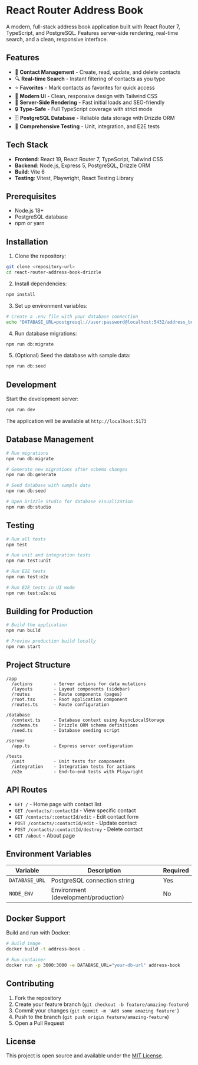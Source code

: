 # React Router Address Book

A modern, full-stack address book application built with React Router 7, TypeScript, and PostgreSQL. Features server-side rendering, real-time search, and a clean, responsive interface.

## Features

- 📇 **Contact Management** - Create, read, update, and delete contacts
- 🔍 **Real-time Search** - Instant filtering of contacts as you type
- ⭐ **Favorites** - Mark contacts as favorites for quick access
- 🎨 **Modern UI** - Clean, responsive design with Tailwind CSS
- 🚀 **Server-Side Rendering** - Fast initial loads and SEO-friendly
- 🔒 **Type-Safe** - Full TypeScript coverage with strict mode
- 🗄️ **PostgreSQL Database** - Reliable data storage with Drizzle ORM
- 🧪 **Comprehensive Testing** - Unit, integration, and E2E tests

## Tech Stack

- **Frontend**: React 19, React Router 7, TypeScript, Tailwind CSS
- **Backend**: Node.js, Express 5, PostgreSQL, Drizzle ORM
- **Build**: Vite 6
- **Testing**: Vitest, Playwright, React Testing Library

## Prerequisites

- Node.js 18+ 
- PostgreSQL database
- npm or yarn

## Installation

1. Clone the repository:
```bash
git clone <repository-url>
cd react-router-address-book-drizzle
```

2. Install dependencies:
```bash
npm install
```

3. Set up environment variables:
```bash
# Create a .env file with your database connection
echo "DATABASE_URL=postgresql://user:password@localhost:5432/address_book" > .env
```

4. Run database migrations:
```bash
npm run db:migrate
```

5. (Optional) Seed the database with sample data:
```bash
npm run db:seed
```

## Development

Start the development server:
```bash
npm run dev
```

The application will be available at `http://localhost:5173`

## Database Management

```bash
# Run migrations
npm run db:migrate

# Generate new migrations after schema changes
npm run db:generate

# Seed database with sample data
npm run db:seed

# Open Drizzle Studio for database visualization
npm run db:studio
```

## Testing

```bash
# Run all tests
npm test

# Run unit and integration tests
npm run test:unit

# Run E2E tests
npm run test:e2e

# Run E2E tests in UI mode
npm run test:e2e:ui
```

## Building for Production

```bash
# Build the application
npm run build

# Preview production build locally
npm run start
```

## Project Structure

```
/app
  /actions        - Server actions for data mutations
  /layouts        - Layout components (sidebar)
  /routes         - Route components (pages)
  /root.tsx       - Root application component
  /routes.ts      - Route configuration

/database
  /context.ts     - Database context using AsyncLocalStorage
  /schema.ts      - Drizzle ORM schema definitions
  /seed.ts        - Database seeding script

/server
  /app.ts         - Express server configuration

/tests
  /unit           - Unit tests for components
  /integration    - Integration tests for actions
  /e2e            - End-to-end tests with Playwright
```

## API Routes

- `GET /` - Home page with contact list
- `GET /contacts/:contactId` - View specific contact
- `GET /contacts/:contactId/edit` - Edit contact form
- `POST /contacts/:contactId/edit` - Update contact
- `POST /contacts/:contactId/destroy` - Delete contact
- `GET /about` - About page

## Environment Variables

| Variable | Description | Required |
|----------|-------------|----------|
| `DATABASE_URL` | PostgreSQL connection string | Yes |
| `NODE_ENV` | Environment (development/production) | No |

## Docker Support

Build and run with Docker:

```bash
# Build image
docker build -t address-book .

# Run container
docker run -p 3000:3000 -e DATABASE_URL="your-db-url" address-book
```

## Contributing

1. Fork the repository
2. Create your feature branch (`git checkout -b feature/amazing-feature`)
3. Commit your changes (`git commit -m 'Add some amazing feature'`)
4. Push to the branch (`git push origin feature/amazing-feature`)
5. Open a Pull Request

## License

This project is open source and available under the [MIT License](LICENSE).